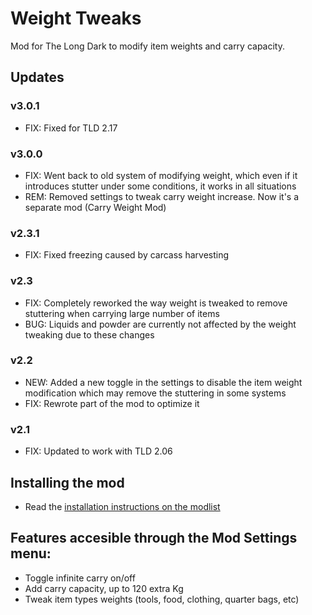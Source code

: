 # Weight Tweaks
Mod for The Long Dark to modify item weights and carry capacity.

## Updates
### v3.0.1
* FIX: Fixed for TLD 2.17

### v3.0.0
* FIX: Went back to old system of modifying weight, which even if it introduces stutter under some conditions, it works in all situations
* REM: Removed settings to tweak carry weight increase. Now it's a separate mod (Carry Weight Mod)

### v2.3.1
* FIX: Fixed freezing caused by carcass harvesting

### v2.3
* FIX: Completely reworked the way weight is tweaked to remove stuttering when carrying large number of items
* BUG: Liquids and powder are currently not affected by the weight tweaking due to these changes

### v2.2
* NEW: Added a new toggle in the settings to disable the item weight modification which may remove the stuttering in some systems
* FIX: Rewrote part of the mod to optimize it

### v2.1
* FIX: Updated to work with TLD 2.06

## Installing the mod
* Read the [installation instructions on the modlist](https://xpazeman.com/tld-mod-list/install.html)

## Features accesible through the Mod Settings menu:
+ Toggle infinite carry on/off
+ Add carry capacity, up to 120 extra Kg
+ Tweak item types weights (tools, food, clothing, quarter bags, etc)